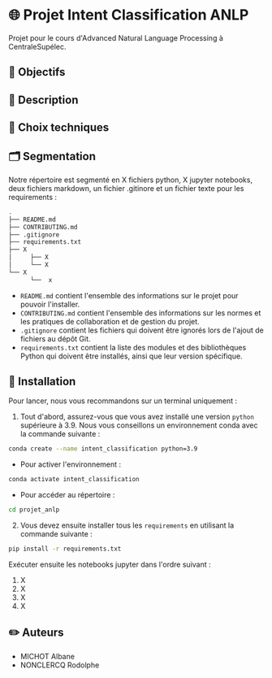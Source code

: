 # :globe_with_meridians: Projet Intent Classification ANLP
Projet pour le cours d'Advanced Natural Language Processing à CentraleSupélec. 

## 🎯 Objectifs

## :page_facing_up: Description


## 🤔 Choix techniques

## :card_index_dividers: Segmentation
Notre répertoire est segmenté en X fichiers python, X jupyter notebooks, deux fichiers markdown, un fichier .gitinore et un fichier texte pour les requirements :

```bash 
.
├── README.md
├── CONTRIBUTING.md
├── .gitignore
├── requirements.txt 
├── X
│     ├── X
│     └── X
└── X
      └──  x

```

- ``README.md`` contient l'ensemble des informations sur le projet pour pouvoir l'installer.
- ``CONTRIBUTING.md`` contient l'ensemble des informations sur les normes et les pratiques de collaboration et de gestion du projet.
- ``.gitignore`` contient les fichiers qui doivent être ignorés lors de l'ajout de fichiers au dépôt Git.
- ``requirements.txt`` contient la liste des modules et des bibliothèques Python qui doivent être installés, ainsi que leur version spécifique.

## :wrench: Installation
Pour lancer, nous vous recommandons sur un terminal uniquement :

1. Tout d'abord, assurez-vous que vous avez installé une version `python` supérieure à 3.9. Nous vous conseillons un environnement conda avec la commande suivante : 
```bash
conda create --name intent_classification python=3.9
```
- Pour activer l'environnement :
```bash
conda activate intent_classification
```
- Pour accéder au répertoire : 
```bash
cd projet_anlp
```

2. Vous devez ensuite installer tous les `requirements` en utilisant la commande suivante :
```bash
pip install -r requirements.txt
```

Exécuter ensuite les notebooks jupyter dans l'ordre suivant : 

1. X
2. X
3. X
4. X

## :pencil2: Auteurs
- MICHOT Albane
- NONCLERCQ Rodolphe



